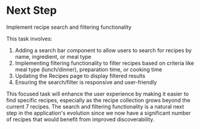 # Next Step

Implement recipe search and filtering functionality

This task involves:

1. Adding a search bar component to allow users to search for recipes by name, ingredient, or meal type
2. Implementing filtering functionality to filter recipes based on criteria like meal type (lunch/dinner), preparation time, or cooking time
3. Updating the Recipes page to display filtered results
4. Ensuring the search/filter is responsive and user-friendly

This focused task will enhance the user experience by making it easier to find specific recipes, especially as the recipe collection grows beyond the current 7 recipes. The search and filtering functionality is a natural next step in the application's evolution since we now have a significant number of recipes that would benefit from improved discoverability.
